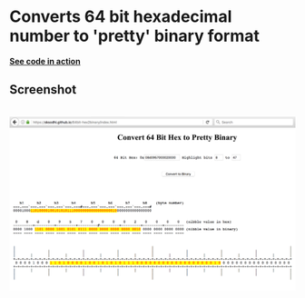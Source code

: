 
# Converts 64 bit hexadecimal number to 'pretty' binary format

[**See code in action**](https://sksodhi.github.io/64bit-hex2binary/index.html) 


## Screenshot

<br>
<div style="text-align:center" align="center"> <img src="docs/resources/screenshot.png" width="700"> </div>
<br>
